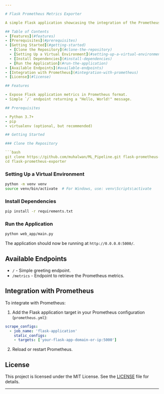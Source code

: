 ```yaml
---

# Flask Prometheus Metrics Exporter

A simple Flask application showcasing the integration of the Prometheus metrics exporter. This application exposes basic performance metrics, which can be easily scraped by a Prometheus instance for monitoring purposes.

## Table of Contents
- [Features](#features)
- [Prerequisites](#prerequisites)
- [Getting Started](#getting-started)
  - [Clone the Repository](#clone-the-repository)
  - [Setting Up a Virtual Environment](#setting-up-a-virtual-environment)
  - [Install Dependencies](#install-dependencies)
  - [Run the Application](#run-the-application)
- [Available Endpoints](#available-endpoints)
- [Integration with Prometheus](#integration-with-prometheus)
- [License](#license)

## Features

- Expose Flask application metrics in Prometheus format.
- Simple `/` endpoint returning a "Hello, World!" message.

## Prerequisites

- Python 3.7+
- pip
- virtualenv (optional, but recommended)

## Getting Started

### Clone the Repository

```bash
git clone https://github.com/muhalwan/ML_Pipeline.git flask-prometheus-exporter
cd flask-prometheus-exporter
```

### Setting Up a Virtual Environment

```bash
python -m venv venv
source venv/bin/activate  # For Windows, use: venv\Scripts\activate
```

### Install Dependencies

```bash
pip install -r requirements.txt
```

### Run the Application

```bash
python web_app/main.py
```

The application should now be running at `http://0.0.0.0:5000/`.

## Available Endpoints

- `/` - Simple greeting endpoint.
- `/metrics` - Endpoint to retrieve the Prometheus metrics.

## Integration with Prometheus

To integrate with Prometheus:

1. Add the Flask application target in your Prometheus configuration (`prometheus.yml`):

```yaml
scrape_configs:
  - job_name: 'flask-application'
    static_configs:
    - targets: ['your-flask-app-domain-or-ip:5000']
```

2. Reload or restart Prometheus.

## License

This project is licensed under the MIT License. See the [LICENSE](LICENSE) file for details.

---
```

